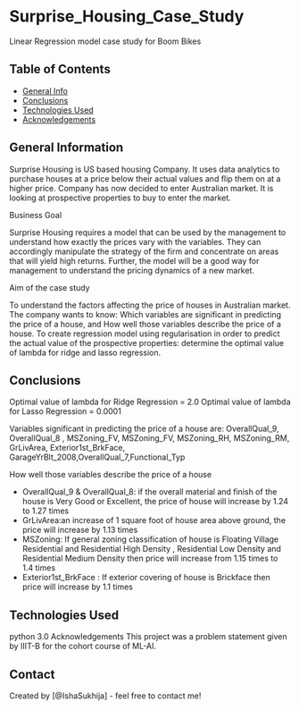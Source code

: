 # Surprise_Housing_Case_Study
Linear Regression model case study for Boom Bikes

## Table of Contents
* [General Info](#general-information)
* [Conclusions](#conclusions)
* [Technologies Used](#technologies-used)
* [Acknowledgements](#acknowledgements)


## General Information
Surprise Housing is US based housing Company. It uses data analytics to purchase houses at a price below their actual values and flip them on at a higher price. Company has now decided to enter Australian market. It is looking at prospective properties to buy to enter the market.

Business Goal

Surprise Housing requires a model that can be used by the management to understand how exactly the prices vary with the variables. They can accordingly manipulate the strategy of the firm and concentrate on areas that will yield high returns. Further, the model will be a good way for management to understand the pricing dynamics of a new market.

Aim of the case study

To understand the factors affecting the price of houses in Australian market. The company wants to know:
Which variables are significant in predicting the price of a house, and
How well those variables describe the price of a house.
To create regression model using regularisation in order to predict the actual value of the prospective properties:
determine the optimal value of lambda for ridge and lasso regression.

## Conclusions
Optimal value of lambda for Ridge Regression = 2.0
Optimal value of lambda for Lasso Regression = 0.0001

Variables significant in predicting the price of a house are:
OverallQual_9, OverallQual_8 , MSZoning_FV, MSZoning_FV, MSZoning_RH, MSZoning_RM, GrLivArea, Exterior1st_BrkFace, GarageYrBlt_2008,OverallQual_7,Functional_Typ

How well those variables describe the price of a house

- OverallQual_9 & OverallQual_8: if the overall material and finish of the house is Very Good or Excellent, the price of house will increase by 1.24 to 1.27 times
- GrLivArea:an increase of 1 square foot of house area above ground, the price will increase by 1.13 times
- MSZoning: If general zoning classification of house is Floating Village Residential and Residential High Density , Residential Low Density and Residential Medium Density then price will increase from 1.15 times to 1.4 times
- Exterior1st_BrkFace : If exterior covering of house is Brickface then price will increase by 1.1 times

## Technologies Used
python 3.0
Acknowledgements
This project was a problem statement given by IIIT-B for the cohort course of ML-AI.

## Contact
Created by [@IshaSukhija] - feel free to contact me!
